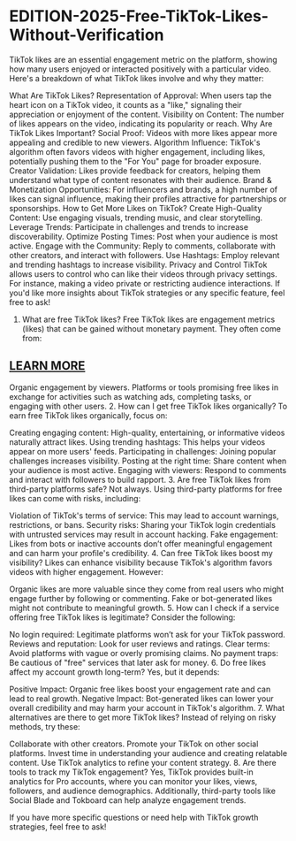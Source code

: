 # EDITION-2025-Free-TikTok-Likes-Without-Verification
TikTok likes are an essential engagement metric on the platform, showing how many users enjoyed or interacted positively with a particular video. Here's a breakdown of what TikTok likes involve and why they matter:

What Are TikTok Likes?
Representation of Approval: When users tap the heart icon on a TikTok video, it counts as a "like," signaling their appreciation or enjoyment of the content.
Visibility on Content: The number of likes appears on the video, indicating its popularity or reach.
Why Are TikTok Likes Important?
Social Proof: Videos with more likes appear more appealing and credible to new viewers.
Algorithm Influence: TikTok's algorithm often favors videos with higher engagement, including likes, potentially pushing them to the "For You" page for broader exposure.
Creator Validation: Likes provide feedback for creators, helping them understand what type of content resonates with their audience.
Brand & Monetization Opportunities: For influencers and brands, a high number of likes can signal influence, making their profiles attractive for partnerships or sponsorships.
How to Get More Likes on TikTok?
Create High-Quality Content: Use engaging visuals, trending music, and clear storytelling.
Leverage Trends: Participate in challenges and trends to increase discoverability.
Optimize Posting Times: Post when your audience is most active.
Engage with the Community: Reply to comments, collaborate with other creators, and interact with followers.
Use Hashtags: Employ relevant and trending hashtags to increase visibility.
Privacy and Control
TikTok allows users to control who can like their videos through privacy settings. For instance, making a video private or restricting audience interactions.
If you'd like more insights about TikTok strategies or any specific feature, feel free to ask!
1. What are free TikTok likes?
Free TikTok likes are engagement metrics (likes) that can be gained without monetary payment. They often come from:

<h2><a href="https://claimresources.xyz/tiktoklikes/">LEARN MORE</a></h2>

Organic engagement by viewers.
Platforms or tools promising free likes in exchange for activities such as watching ads, completing tasks, or engaging with other users.
2. How can I get free TikTok likes organically?
To earn free TikTok likes organically, focus on:

Creating engaging content: High-quality, entertaining, or informative videos naturally attract likes.
Using trending hashtags: This helps your videos appear on more users' feeds.
Participating in challenges: Joining popular challenges increases visibility.
Posting at the right time: Share content when your audience is most active.
Engaging with viewers: Respond to comments and interact with followers to build rapport.
3. Are free TikTok likes from third-party platforms safe?
Not always. Using third-party platforms for free likes can come with risks, including:

Violation of TikTok's terms of service: This may lead to account warnings, restrictions, or bans.
Security risks: Sharing your TikTok login credentials with untrusted services may result in account hacking.
Fake engagement: Likes from bots or inactive accounts don’t offer meaningful engagement and can harm your profile's credibility.
4. Can free TikTok likes boost my visibility?
Likes can enhance visibility because TikTok's algorithm favors videos with higher engagement. However:

Organic likes are more valuable since they come from real users who might engage further by following or commenting.
Fake or bot-generated likes might not contribute to meaningful growth.
5. How can I check if a service offering free TikTok likes is legitimate?
Consider the following:

No login required: Legitimate platforms won’t ask for your TikTok password.
Reviews and reputation: Look for user reviews and ratings.
Clear terms: Avoid platforms with vague or overly promising claims.
No payment traps: Be cautious of "free" services that later ask for money.
6. Do free likes affect my account growth long-term?
Yes, but it depends:

Positive Impact: Organic free likes boost your engagement rate and can lead to real growth.
Negative Impact: Bot-generated likes can lower your overall credibility and may harm your account in TikTok's algorithm.
7. What alternatives are there to get more TikTok likes?
Instead of relying on risky methods, try these:

Collaborate with other creators.
Promote your TikTok on other social platforms.
Invest time in understanding your audience and creating relatable content.
Use TikTok analytics to refine your content strategy.
8. Are there tools to track my TikTok engagement?
Yes, TikTok provides built-in analytics for Pro accounts, where you can monitor your likes, views, followers, and audience demographics. Additionally, third-party tools like Social Blade and Tokboard can help analyze engagement trends.

If you have more specific questions or need help with TikTok growth strategies, feel free to ask!
